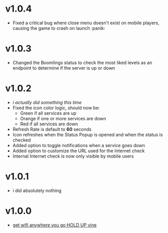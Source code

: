 # v1.0.4
- Fixed a critical bug where close menu doesn't exist on mobile players, causing the game to crash on launch :panik:
# v1.0.3
- Changed the Boomlings status to check the most liked levels as an endpoint to determine if the server is up or down
# v1.0.2
- *i actually did something this time*
- Fixed the icon color logic, should now be:
  - <cg>Green if all services are up</c>
  - <co>Orange if one or more services are down</c>
  - <cr>Red if all services are down</c>
- Refresh Rate is default to **60** seconds
- Icon refreshes when the Status Popup is opened and when the status is checked
- Added option to toggle notifications when a service goes down
- Added option to customize the URL used for the Internet check
- Internal Internet check is now only visible by mobile users
# v1.0.1
- i did absolutely nothing
# v1.0.0
- [get wifi anywhere you go HOLD UP vine](https://www.youtube.com/watch?v=9p0pdiTOlzw)